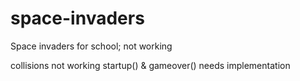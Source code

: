 # space-invaders
Space invaders for school; not working

collisions not working 
startup() & gameover() needs implementation
